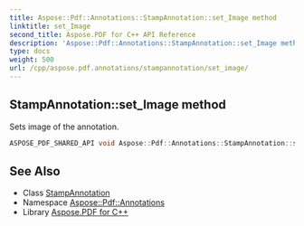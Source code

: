 ```yaml
---
title: Aspose::Pdf::Annotations::StampAnnotation::set_Image method
linktitle: set_Image
second_title: Aspose.PDF for C++ API Reference
description: 'Aspose::Pdf::Annotations::StampAnnotation::set_Image method. Sets image of the annotation in C++.'
type: docs
weight: 500
url: /cpp/aspose.pdf.annotations/stampannotation/set_image/
---
```

## StampAnnotation::set_Image method


Sets image of the annotation.

```cpp
ASPOSE_PDF_SHARED_API void Aspose::Pdf::Annotations::StampAnnotation::set_Image(System::SharedPtr<System::IO::Stream> value)
```

## See Also

* Class [StampAnnotation](../)
* Namespace [Aspose::Pdf::Annotations](../../)
* Library [Aspose.PDF for C++](../../../)
